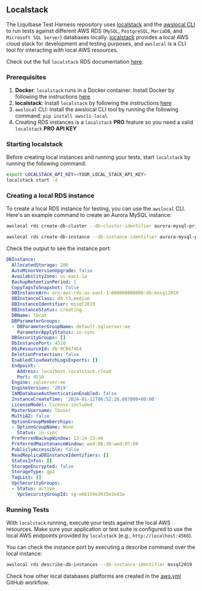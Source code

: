 ## Localstack

The Liquibase Test Harness repository uses [localstack](https://www.localstack.cloud/) and the [awslocal CLI](https://github.com/localstack/awscli-local) to run tests against different AWS RDS (`MySQL`, `PostgreSQL`, `MariaDB`, and `Microsoft SQL Server`) databases locally. [localstack](https://www.localstack.cloud/) provides a local AWS cloud stack for development and testing purposes, and `awslocal` is a CLI tool for interacting with local AWS resources.

Check out the full `localstack` RDS documentation [here](https://docs.localstack.cloud/user-guide/aws/rds/).

### Prerequisites

1. **Docker**: `localstack` runs in a Docker container. Install Docker by following the instructions [here](https://docs.docker.com/engine/install/)
2. **localstack**: Install `localstack` by following the instructions [here](https://docs.localstack.cloud/getting-started/installation/)
3. `awslocal` CLI: Install the awslocal CLI tool by running the following command: `pip install awscli-local`
4. Creating RDS instances is a `localstack` **PRO** feature so you need a valid `localstack` **PRO API KEY**

### Starting localstack

Before creating local instances and running your tests, start `localstack` by running the following command:

```bash
export LOCALSTACK_API_KEY=<YOUR_LOCAL_STACK_API_KEY>
localstack start -d
```

### Creating a local RDS instance

To create a local RDS instance for testing, you can use the `awslocal` CLI. Here's an example command to create an Aurora MySQL instance:

```bash
awslocal rds create-db-cluster --db-cluster-identifier aurora-mysql-primary-cluster --engine aurora-mysql --engine-version 8.0 --database-name test --master-username test --master-user-password test

awslocal rds create-db-instance --db-instance-identifier aurora-mysql-primary-cluster-instance --db-cluster-identifier aurora-mysql-primary-cluster --engine aurora-mysql --db-instance-class db.t3.medium
```

Check the output to see the instance port:

```yaml
DBInstance:
  AllocatedStorage: 200
  AutoMinorVersionUpgrade: false
  AvailabilityZone: us-east-1a
  BackupRetentionPeriod: 1
  CopyTagsToSnapshot: false
  DBInstanceArn: arn:aws:rds:us-east-1:000000000000:db:mssql2019
  DBInstanceClass: db.t3.medium
  DBInstanceIdentifier: mssql2019
  DBInstanceStatus: creating
  DBName: lbcat
  DBParameterGroups:
  - DBParameterGroupName: default.sqlserver-ee
    ParameterApplyStatus: in-sync
  DBSecurityGroups: []
  DbInstancePort: 4510
  DbiResourceId: db-9CB674E4
  DeletionProtection: false
  EnabledCloudwatchLogsExports: []
  Endpoint:
    Address: localhost.localstack.cloud
    Port: 4510
  Engine: sqlserver-ee
  EngineVersion: '2019'
  IAMDatabaseAuthenticationEnabled: false
  InstanceCreateTime: '2024-01-11T06:52:28.087000+00:00'
  LicenseModel: license-included
  MasterUsername: lbuser
  MultiAZ: false
  OptionGroupMemberships:
  - OptionGroupName: None
    Status: in-sync
  PreferredBackupWindow: 13:14-13:44
  PreferredMaintenanceWindow: wed:06:38-wed:07:08
  PubliclyAccessible: false
  ReadReplicaDBInstanceIdentifiers: []
  StatusInfos: []
  StorageEncrypted: false
  StorageType: gp2
  TagList: []
  VpcSecurityGroups:
  - Status: active
    VpcSecurityGroupId: sg-e66159e3935e2e43a
```

### Running Tests

With `localstack` running, execute your tests against the local AWS resources. Make sure your application or test suite is configured to use the local AWS endpoints provided by `localstack` (e.g., `http://localhost:4566`).

You can check the instance port by executing a describe command over the local instance:

```bash
awslocal rds describe-db-instances --db-instance-identifier mssql2019  --query 'DBInstances[0].Endpoint.Port' | jq -r 
```

Check how other local databases platforms are created in the [aws.yml](.github/workflows/aws.yml) GitHub workflow.
